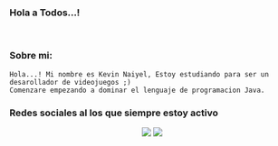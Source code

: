 ### Hola a Todos...!

<!--
**Kevintx28/Kevintx28** is a ✨ _special_ ✨ repository because its `README.md` (this file) appears on your GitHub profile.

Here are some ideas to get you started:

- 🔭 I’m currently working on ...
- 🌱 I’m currently learning ...
- 👯 I’m looking to collaborate on ...
- 🤔 I’m looking for help with ...
- 💬 Ask me about ...
- 📫 How to reach me: ...
- 😄 Pronouns: ...
- ⚡ Fun fact: ...
-->
<br> 

### Sobre mi:
	
	Hola...! Mi nombre es Kevin Naiyel, Estoy estudiando para ser un desarollador de videojuegos ;) 
    Comenzare empezando a dominar el lenguaje de programacion Java.

### Redes sociales al los que siempre estoy activo

<div align="center">
    <a href="https://discord.gg/UCvkguu5" target="_blank"><img src="https://shields.io/badge/Grupo de Discord-111111.svg?&style=for-the-badge&logo=discord"></a>
    <a href="https://github.com/Kevintx28" target="_blank"><img src="https://shields.io/badge/GitHub-111111.svg?&style=for-the-badge&logo=github"></a>
    <html>
<head>
  <title>Your Website Title</title>
    <!-- You can use open graph tags to customize link previews.
    Learn more: https://developers.facebook.com/docs/sharing/webmasters -->
  <meta property="og:url"           content="https://www.your-domain.com/your-page.html" />
  <meta property="og:type"          content="website" />
  <meta property="og:title"         content="Your Website Title" />
  <meta property="og:description"   content="Your description" />
  <meta property="og:image"         content="https://www.your-domain.com/path/image.jpg" />
</head>
<body>

  <!-- Load Facebook SDK for JavaScript -->
  <div id="fb-root"></div>
  <script async defer crossorigin="anonymous" 
        src="https://connect.facebook.net/en_US/sdk.js#xfbml=1
             &version={graph-api-version}
             &appId={your-facebook-app-id}
             &autoLogAppEvents=1" 
        nonce="FOKrbAYI">
  </script>

  <!-- Your like button code -->
  <div class="fb-like" 
       data-href="https://www.your-domain.com/your-page.html" 
       data-width=""
       data-layout="standard" 
       data-action="like" 
       data-size="small"  
       data-share="true">
  </div>

</body>
</html>
</div>


